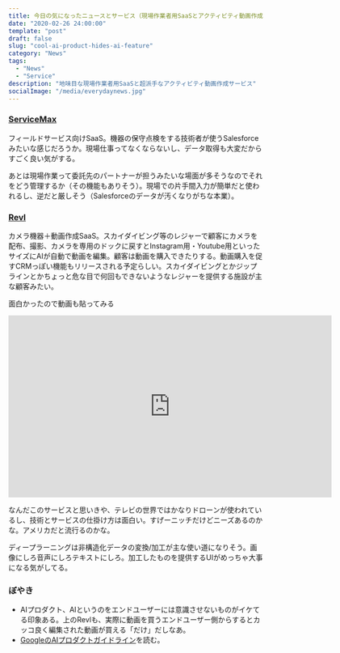 ```yaml
---
title: 今日の気になったニュースとサービス（現場作業者用SaaSとアクティビティ動画作成サービス）
date: "2020-02-26 24:00:00"
template: "post"
draft: false
slug: "cool-ai-product-hides-ai-feature"
category: "News"
tags:
  - "News"
  - "Service"
description: "地味目な現場作業者用SaaSと超派手なアクティビティ動画作成サービス"
socialImage: "/media/everydaynews.jpg"
---
```


### [ServiceMax](https://www.servicemax.com/)
フィールドサービス向けSaaS。機器の保守点検をする技術者が使うSalesforceみたいな感じだろうか。現場仕事ってなくならないし、データ取得も大変だからすごく良い気がする。

あとは現場作業って委託先のパートナーが担うみたいな場面が多そうなのでそれをどう管理するか（その機能もありそう）。現場での片手間入力が簡単だと使われるし、逆だと厳しそう（Salesforceのデータが汚くなりがちな本業）。

### [Revl](https://revl.com/)
カメラ機器＋動画作成SaaS。スカイダイビング等のレジャーで顧客にカメラを配布、撮影、カメラを専用のドックに戻すとInstagram用・Youtube用といったサイズにAIが自動で動画を編集。顧客は動画を購入できたりする。動画購入を促すCRMっぽい機能もリリースされる予定らしい。スカイダイビングとかジップラインとかちょっと危な目で何回もできないようなレジャーを提供する施設が主な顧客みたい。

面白かったので動画も貼ってみる
<iframe title="vimeo-player" src="https://player.vimeo.com/video/315943675" width="640" height="360" frameborder="0" allowfullscreen></iframe>

なんだこのサービスと思いきや、テレビの世界ではかなりドローンが使われているし、技術とサービスの仕掛け方は面白い。すげーニッチだけどニーズあるのかな。アメリカだと流行るのかな。

ディープラーニングは非構造化データの変換/加工が主な使い道になりそう。画像にしろ音声にしろテキストにしろ。加工したものを提供するUIがめっちゃ大事になる気がしてる。

### ぼやき
* AIプロダクト、AIというのをエンドユーザーには意識させないものがイケてる印象ある。上のRevlも、実際に動画を買うエンドユーザー側からするとカッコ良く編集された動画が買える「だけ」だしなあ。
* [GoogleのAIプロダクトガイドライン](https://storywriter.jp/pair/chapter/mental-models/)を読む。